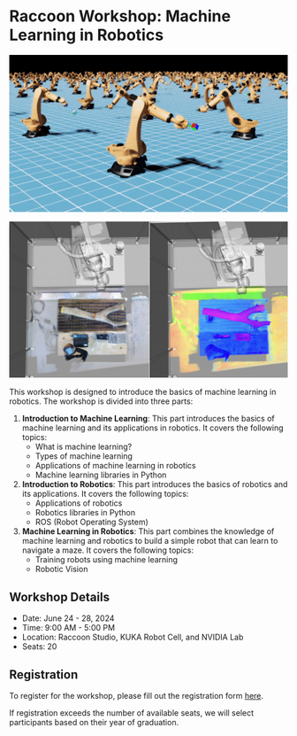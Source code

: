 # Raccoon Workshop: Machine Learning in Robotics

![Omniverse_kuka](/assets/omni_kuka.gif)

![robotic_cv](/assets/robotic_cv.png)


This workshop is designed to introduce the basics of machine learning in robotics. The workshop is divided into three parts:

1. **Introduction to Machine Learning**: This part introduces the basics of machine learning and its applications in robotics. It covers the following topics:
    - What is machine learning?
    - Types of machine learning
    - Applications of machine learning in robotics
    - Machine learning libraries in Python
2. **Introduction to Robotics**: This part introduces the basics of robotics and its applications. It covers the following topics:
    - Applications of robotics
    - Robotics libraries in Python
    - ROS (Robot Operating System)
3. **Machine Learning in Robotics**: This part combines the knowledge of machine learning and robotics to build a simple robot that can learn to navigate a maze. It covers the following topics:
    - Training robots using machine learning
    - Robotic Vision


## Workshop Details
- Date: June 24 - 28, 2024
- Time: 9:00 AM - 5:00 PM
- Location: Raccoon Studio, KUKA Robot Cell, and NVIDIA Lab
- Seats: 20

## Registration
To register for the workshop, please fill out the registration form [here](https://survey.rccn.dev/index.php/421812?newtest=Y&lang=en).

If registration exceeds the number of available seats, we will select participants based on their year of graduation.



